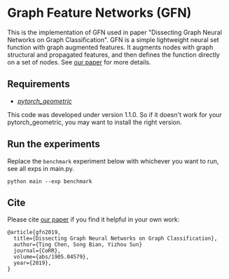 Graph Feature Networks (GFN)
================================================================================

This is the implementation of GFN used in paper "Dissecting Graph Neural Networks on Graph Classification". GFN is a simple lightweight neural set function with graph augmented features. It augments nodes with graph structural and propagated features, and then defines the function directly on a set of nodes. See [our paper](https://arxiv.org/abs/1905.04579)  for more details.

## Requirements

* *[pytorch_geometric](https://github.com/rusty1s/pytorch_geometric/releases)*

This code was developed under version 1.1.0. So if it doesn't work for your pytorch_geometric, you may want to install the right version.


## Run the experiments

Replace the `benchmark` experiment below with whichever you want to run, see all exps in main.py.
```
python main --exp benchmark
```

## Cite

Please cite [our paper](https://arxiv.org/abs/1905.04579) if you find it helpful in your own work:

```
@article{gfn2019,
  title={Dissecting Graph Neural Networks on Graph Classification},
  author={Ting Chen, Song Bian, Yizhou Sun}
  journal={CoRR},
  volume={abs/1905.04579},
  year={2019},
}
```

